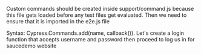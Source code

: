 Custom commands should be created inside support/command.js because this file gets loaded before any test files get evaluated. Then we need to ensure that it is imported in the e2e.js file

Syntax:  Cypress.Commands.add(name, callback()).
Let's create a login function that accepts username and password then proceed to log us in for saucedemo website